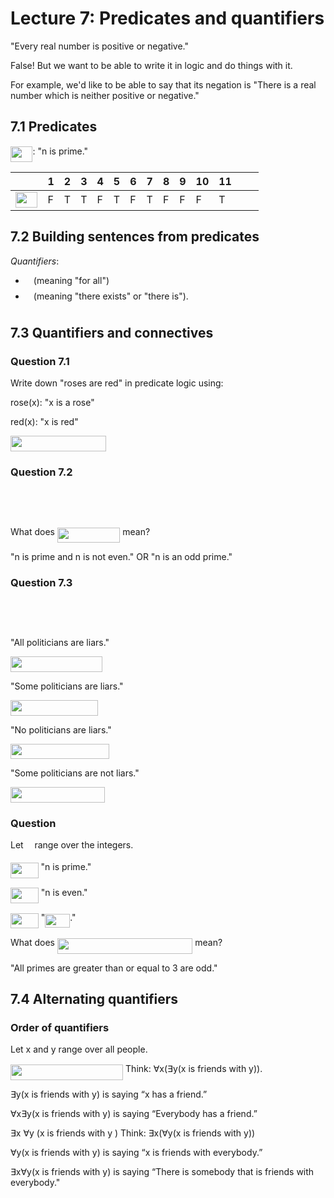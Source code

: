 # Lecture 7: Predicates and quantifiers

"Every real number is positive or negative."

False! But we want to be able to write it in logic and do things with it.

For example, we'd like to be able to say that its negation is "There is a real
number which is neither positive or negative."

## 7.1 Predicates

<img src="https://rawgit.com/dylanpinn/MAT1830/master//lectures/tex/e720ef2e3dc10278f2cc0341a8635074.svg?invert_in_darkmode" align=middle width=35.48919pt height=24.65759999999998pt/>: "n is prime."

| <img src="https://rawgit.com/dylanpinn/MAT1830/master//lectures/tex/55a049b8f161ae7cfeb0197d75aff967.svg?invert_in_darkmode" align=middle width=9.867000000000003pt height=14.155350000000013pt/> | 1 | 2 | 3 | 4 | 5 | 6 | 7 | 8 | 9 | 10 | 11 | <img src="https://rawgit.com/dylanpinn/MAT1830/master//lectures/tex/76aacde399706233c450f7a48e28adb4.svg?invert_in_darkmode" align=middle width=19.178115000000002pt height=14.155350000000013pt/> |
|-----|---|---|---|---|---|---|---|---|---|----|----|---------|
| <img src="https://rawgit.com/dylanpinn/MAT1830/master//lectures/tex/e720ef2e3dc10278f2cc0341a8635074.svg?invert_in_darkmode" align=middle width=35.48919pt height=24.65759999999998pt/> |F|T | T | F | T | F | T | F | F | F  |  T | <img src="https://rawgit.com/dylanpinn/MAT1830/master//lectures/tex/76aacde399706233c450f7a48e28adb4.svg?invert_in_darkmode" align=middle width=19.178115000000002pt height=14.155350000000013pt/> |

## 7.2 Building sentences from predicates

_Quantifiers_:

- <img src="https://rawgit.com/dylanpinn/MAT1830/master//lectures/tex/ecea226b5977d1a327732124dccb8969.svg?invert_in_darkmode" align=middle width=9.132585000000002pt height=22.831379999999992pt/> (meaning "for all")
- <img src="https://rawgit.com/dylanpinn/MAT1830/master//lectures/tex/42353da95c0a3784bd8339b6e4fb1260.svg?invert_in_darkmode" align=middle width=9.132585000000002pt height=22.831379999999992pt/> (meaning "there exists" or "there is").

## 7.3 Quantifiers and connectives

### Question 7.1

Write down "roses are red" in predicate logic using:

rose(x): "x is a rose"

red(x): "x is red"

<img src="https://rawgit.com/dylanpinn/MAT1830/master//lectures/tex/8e5d5cee4ce9b587f97783a949902271.svg?invert_in_darkmode" align=middle width=152.56857pt height=24.65759999999998pt/>

### Question 7.2

<p align="center"><img src="https://rawgit.com/dylanpinn/MAT1830/master//lectures/tex/df97415f8172a229024f8fdd42b8180b.svg?invert_in_darkmode" align=middle width=142.47535499999998pt height=16.438356pt/></p>
<p align="center"><img src="https://rawgit.com/dylanpinn/MAT1830/master//lectures/tex/636115037645d5b7fae29df0bbef5ab0.svg?invert_in_darkmode" align=middle width=133.54274999999998pt height=16.438356pt/></p>

What does <img src="https://rawgit.com/dylanpinn/MAT1830/master//lectures/tex/bc8603105f0cd774b753dd97dabc42ca.svg?invert_in_darkmode" align=middle width=100.447215pt height=24.65759999999998pt/> mean?

"n is prime and n is not even." OR "n is an odd prime."

### Question 7.3

<p align="center"><img src="https://rawgit.com/dylanpinn/MAT1830/master//lectures/tex/df8bbdcd15bd129bf9384026dbff6821.svg?invert_in_darkmode" align=middle width=190.76475pt height=16.438356pt/></p>
<p align="center"><img src="https://rawgit.com/dylanpinn/MAT1830/master//lectures/tex/f21ef815b40acdd01084ee3cd3356046.svg?invert_in_darkmode" align=middle width=148.84716pt height=16.438356pt/></p>

"All politicians are liars."

<img src="https://rawgit.com/dylanpinn/MAT1830/master//lectures/tex/7d8af122d1d9cd2a6aa985cf1c261583.svg?invert_in_darkmode" align=middle width=147.40885499999996pt height=24.65759999999998pt/>

"Some politicians are liars."

<img src="https://rawgit.com/dylanpinn/MAT1830/master//lectures/tex/84e4a36e0edfbb12f5286a443f86d2a0.svg?invert_in_darkmode" align=middle width=140.102985pt height=24.65759999999998pt/>

"No politicians are liars."

<img src="https://rawgit.com/dylanpinn/MAT1830/master//lectures/tex/8a4670f0458facc0e31de16ec71d6b7b.svg?invert_in_darkmode" align=middle width=158.368155pt height=24.65759999999998pt/>

"Some politicians are not liars."

<img src="https://rawgit.com/dylanpinn/MAT1830/master//lectures/tex/77edd86bd9299e652d197b58f13560bd.svg?invert_in_darkmode" align=middle width=151.061955pt height=24.65759999999998pt/>

### Question

Let <img src="https://rawgit.com/dylanpinn/MAT1830/master//lectures/tex/55a049b8f161ae7cfeb0197d75aff967.svg?invert_in_darkmode" align=middle width=9.867000000000003pt height=14.155350000000013pt/> range over the integers.

<img src="https://rawgit.com/dylanpinn/MAT1830/master//lectures/tex/c8c02a6fffa7cbdf49bc81021a13e318.svg?invert_in_darkmode" align=middle width=44.621445pt height=24.65759999999998pt/> "n is prime."

<img src="https://rawgit.com/dylanpinn/MAT1830/master//lectures/tex/da1213b6cdc8fd55abf73929a239e5cd.svg?invert_in_darkmode" align=middle width=44.8668pt height=24.65759999999998pt/> "n is even."

<img src="https://rawgit.com/dylanpinn/MAT1830/master//lectures/tex/7cef5b7dc8769438eb9d946c46331097.svg?invert_in_darkmode" align=middle width=44.70939pt height=24.65759999999998pt/> "<img src="https://rawgit.com/dylanpinn/MAT1830/master//lectures/tex/84872ff6fed071721ce0bdbc5e6a80be.svg?invert_in_darkmode" align=middle width=40.003755pt height=21.18732pt/>."

What does <img src="https://rawgit.com/dylanpinn/MAT1830/master//lectures/tex/ac9fc2ab8274b08d26551ee5ccdc5691.svg?invert_in_darkmode" align=middle width=216.43165499999995pt height=24.65759999999998pt/> mean?

"All primes are greater than or equal to 3 are odd."

## 7.4 Alternating quantifiers

### Order of quantifiers

Let x and y range over all people.

<img src="https://rawgit.com/dylanpinn/MAT1830/master//lectures/tex/d6c5bc14f61bdf78d9bbbf1e94c7cd75.svg?invert_in_darkmode" align=middle width=180.153105pt height=24.65759999999998pt/> Think: ∀x(∃y(x is friends
with y)).

∃y(x is friends with y) is saying “x has a friend.”

∀x∃y(x is friends with y) is saying “Everybody has a friend.”

∃x ∀y (x is friends with y ) Think: ∃x(∀y(x is friends with y))

∀y(x is friends with y) is saying “x is friends with everybody.”

∃x∀y(x is friends with y) is saying “There is somebody that is friends with
everybody."

